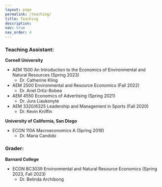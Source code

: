 ```yaml
---
layout: page
permalink: /teaching/
title: Teaching
description: 
nav: true
nav_order: 4
---
```


### Teaching Assistant:

**Cornell University**
* AEM 1500 An Introduction to the Economics of Environmental and Natural Resources (Spring 2023)
    * Dr. Catherine Kling 
* AEM 2500 Environmental and Resource Economics (Fall 2022)
    * Dr. Ariel Ortiz-Bobea
* AEM 4550 Economics of Advertising (Spring 2021)
    * Dr. Jura Liaukonyte
* AEM 3320/6325 Leadership and Management in Sports (Fall 2020)
    * Dr. Kevin Kniffin

**University of California, San Diego**
* ECON 110A Macroeconomics A (Spring 2019)
    * Dr. Maria Candido

### Grader:
**Barnard College**
* ECON BC3039 Environmental and Natural Resource Economics (Spring 2023, Fall 2023)
    * Dr. Belinda Archibong